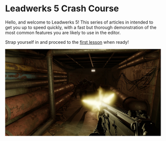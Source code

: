 # Leadwerks 5 Crash Course

Hello, and welcome to Leadwerks 5! This series of articles in intended to get you up to speed quickly, with a fast but thorough demonstration of the most common features you are likely to use in the editor.

Strap yourself in and proceed to the [first lesson](projectcreation.md) when ready!

![](https://raw.githubusercontent.com/Leadwerks/Documentation/refs/heads/master/Images/fps.jpg)
